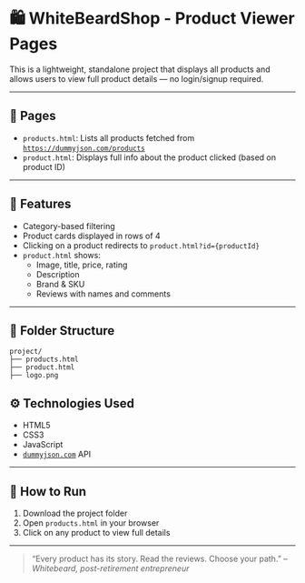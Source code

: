 # 🛍️ WhiteBeardShop - Product Viewer Pages

This is a lightweight, standalone project that displays all products and allows users to view full product details — no login/signup required.

---

## 📄 Pages

- `products.html`: Lists all products fetched from [`https://dummyjson.com/products`](https://dummyjson.com/products)
- `product.html`: Displays full info about the product clicked (based on product ID)

---

## 🧩 Features

- Category-based filtering
- Product cards displayed in rows of 4
- Clicking on a product redirects to `product.html?id={productId}`
- `product.html` shows:
  - Image, title, price, rating
  - Description
  - Brand & SKU
  - Reviews with names and comments
---

## 📁 Folder Structure
```
project/
├── products.html
├── product.html
├── logo.png

```

## ⚙️ Technologies Used

- HTML5
- CSS3
- JavaScript
- [`dummyjson.com`](https://dummyjson.com) API

---

## 🧪 How to Run

1. Download the project folder
2. Open `products.html` in your browser
3. Click on any product to view full details

---

> “Every product has its story. Read the reviews. Choose your path.” – *Whitebeard, post-retirement entrepreneur*
